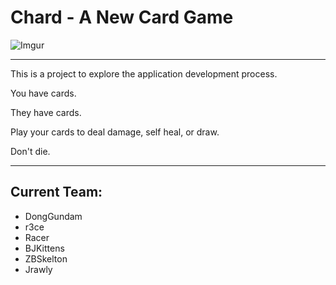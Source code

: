 # Chard - A New Card Game

![Imgur](https://i.imgur.com/T3WYZt8.png)

***

This is a project to explore the application development process. 

You have cards.

They have cards.

Play your cards to deal damage, self heal, or draw.

Don't die.

***

## Current Team:
- DongGundam
- r3ce
- Racer
- BJKittens
- ZBSkelton
- Jrawly



